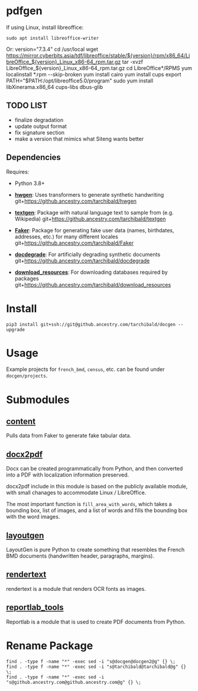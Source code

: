 # pdfgen

If using Linux, install libreoffice:

    sudo apt install libreoffice-writer
    
Or:
    version="7.3.4"
    cd /usr/local
    wget https://mirror.cyberbits.asia/tdf/libreoffice/stable/${version}/rpm/x86_64/LibreOffice_${version}_Linux_x86-64_rpm.tar.gz
    tar -xvzf LibreOffice_${version}_Linux_x86-64_rpm.tar.gz
    cd LibreOffice*/RPMS
    yum localinstall *.rpm --skip-broken
    yum install cairo
    yum install cups
    export PATH="$PATH:/opt/libreoffice5.0/program"
    sudo yum install libXinerama.x86_64 cups-libs dbus-glib

## TODO LIST
* finalize degradation
* update output format
* fix signature section
* make a version that mimics what Siteng wants better

## Dependencies
Requires:

* Python 3.8+

* [**hwgen**](https://github.ancestry.com/tarchibald/hwgen): Uses transformers to generate synthetic handwriting
  git+https://github.ancestry.com/tarchibald/hwgen
    
* [**textgen**](https://github.ancestry.com/tarchibald/textgen): Package with natural language text to sample from (e.g. Wikipedia)
  git+https://github.ancestry.com/tarchibald/textgen

* [**Faker**](https://github.ancestry.com/tarchibald/Faker): Package for generating fake user data (names, birthdates, addresses, etc.) for many different locales
  git+https://github.ancestry.com/tarchibald/Faker

* [**docdegrade**](https://github.ancestry.com/tarchibald/docdegrade): For artificially degrading synthetic documents
  git+https://github.ancestry.com/tarchibald/docdegrade

* [**download_resources**](https://github.ancestry.com/tarchibald/download_resources): For downloading databases required by packages
  git+https://github.ancestry.com/tarchibald/download_resources

# Install
    
    pip3 install git+ssh://git@github.ancestry.com/tarchibald/docgen --upgrade

# Usage

Example projects for `french_bmd`, `census`, etc. can be found under `docgen/projects`.

# Submodules
## [**content**](https://github.ancestry.com/Tahlor/docgen/tree/master/docgen/content)

Pulls data from Faker to generate fake tabular data.


## [**docx2pdf**](https://github.ancestry.com/Tahlor/docgen/tree/master/docgen/docx2pdf)
Docx can be created programmatically from Python, and then converted into a PDF with localization information preserved.

docx2pdf include in this module is based on the publicly available module, with small chanages to accommodate Linux / LibreOffice. 

The most important function is `fill_area_with_words`, which takes a bounding box, list of images, and a list of words and 
fills the bounding box with the word images.

## [**layoutgen**](https://github.ancestry.com/Tahlor/docgen/tree/master/docgen/layoutgen)

LayoutGen is pure Python to create something that resembles the French BMD documents (handwritten header, paragraphs, margins).

## [**rendertext**](https://github.ancestry.com/Tahlor/docgen/tree/master/docgen/rendertext)
rendertext is a module that renders OCR fonts as images.

## [**reportlab_tools**](https://github.ancestry.com/Tahlor/docgen/tree/master/docgen/reportlab_tools)

Reportlab is a module that is used to create PDF documents from Python.



# Rename Package 
    find . -type f -name "*" -exec sed -i "s@docgen@docgen2@g" {} \;
    find . -type f -name "*" -exec sed -i "s@tarchibald@tarchibald@g" {} \;
    find . -type f -name "*" -exec sed -i "s@github.ancestry.com@github.ancestry.com@g" {} \;
